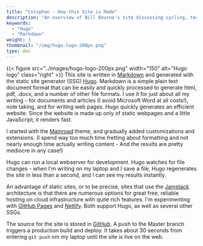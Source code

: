 ```yaml
---
title: "Colophon - How this Site is Made"
description: "An overview of Bill Bourne's site discussing cycling, technology and other topics"
keywords:
  - "Hugo"
  - "Markdown"
weight: 3
thumbnail: "/img/hugo-logo-200px.png"
type: doc
---
```


{{< figure src="../images/hugo-logo-200px.png" width="150" alt="Hugo logo" class="right" >}}
This site is written in [Markdown](https://www.markdownguide.org/) and generated with the static site generator (SSG) [Hugo](https://gohugo.io/). Markdown is a simple plain text document format that can be easily and quickly processed to generate html, pdf, .docx, and a number of other file formats. I use it for just about all my writing - for documents and articles (I avoid Microsoft Word at all costs!), note taking, and for writing web pages. Hugo quickly generates an efficient website. Since the website is made up only of static webpages and a little JavaScript, it renders fast.

I started with the [Mainroad](https://github.com/Vimux/Mainroad) theme, and gradually added customizations and extensions. (I spend way too much time fretting about formatting and not nearly enough time actually writing content - And the results are pretty mediocre in any case!)

Hugo can run a local webserver for development. Hugo watches for file changes - when I'm writing on my laptop and I save a file, Hugo regenerates the site in less than a second, and I can see my results instantly.

An advantage of static sites, or to be precise, sites that use the [Jamstack](https://jamstack.org/) architecture is that there are numerous options for great free, reliable hosting on cloud infrastructure with quite rich features. I'm experimenting with [GitHub Pages](https://pages.github.com/) and [Netlify](https://www.netlify.com/). Both support Hugo, as well as several other SSGs.

The source for the site is stored in [GitHub](https://github.com/abbourne/abbourne.github.io). A push to the Master branch triggers a production build and deploy. It takes about 30 seconds from entering `git push` om my laptop until the site is live on the web.
